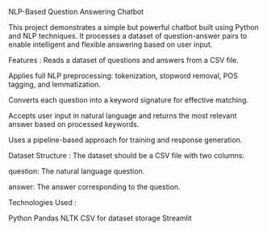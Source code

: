 NLP-Based Question Answering Chatbot

This project demonstrates a simple but powerful chatbot built using Python and NLP techniques. It processes a dataset of question-answer pairs 
to enable intelligent and flexible answering based on user input.

Features :
Reads a dataset of questions and answers from a CSV file.

Applies full NLP preprocessing: tokenization, stopword removal, POS tagging, and lemmatization.

Converts each question into a keyword signature for effective matching.

Accepts user input in natural language and returns the most relevant answer based on processed keywords.

Uses a pipeline-based approach for training and response generation.

Dataset Structure :
The dataset should be a CSV file with two columns:

question: The natural language question.

answer: The answer corresponding to the question.

Technologies Used :

Python
Pandas
NLTK
CSV for dataset storage
Streamlit
